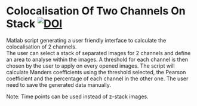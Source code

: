 # Colocalisation Of Two Channels On Stack [![DOI](https://zenodo.org/badge/371705547.svg)](https://zenodo.org/badge/latestdoi/371705547)


Matlab script generating a user friendly interface to calculate the colocalisation of 2 channels.  
The user can select a stack of separated images for 2 channels and define an area to analyse within the images.
A threshold for each channel is then chosen by the user to apply on every opened images.
The script will calculate Manders coefficients using the threshold selected, the Pearson coefficient and the percentage of each channel in the other one.
The user need to save the generated data manually.

Note: Time points can be used instead of z-stack images.
